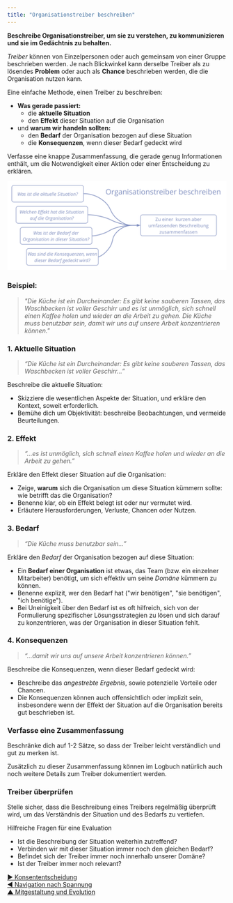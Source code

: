 ```yaml
---
title: "Organisationstreiber beschreiben"
---
```



**Beschreibe Organisationstreiber, um sie zu verstehen, zu kommunizieren und sie im Gedächtnis zu behalten.**

<dfn data-info="Organisationstreiber: Ein Treiber ist das Motiv einer Person oder Gruppe, auf eine bestimmte Situation zu reagieren. Ein Treiber wird als **Organisationstreiber** betrachtet, wenn eine Reaktion darauf der Organisation hilft, Wert zu schaffen, Verschwendung zu reduzieren oder Schaden abzuwenden.">Treiber</dfn> können von Einzelpersonen oder auch gemeinsam von einer Gruppe beschrieben werden. Je nach Blickwinkel kann derselbe Treiber als zu lösendes **Problem** oder auch als **Chance** beschrieben werden, die die Organisation nutzen kann.

Eine einfache Methode, einen Treiber zu beschreiben:

- **Was gerade passiert:** 
    - die **aktuelle Situation**
    - den **Effekt** dieser Situation auf die Organisation
- und **warum wir handeln sollten:** 
    - den **Bedarf** der Organisation bezogen auf diese Situation
    - die **Konsequenzen**, wenn dieser Bedarf gedeckt wird

Verfasse eine knappe Zusammenfassung, die gerade genug Informationen enthält, um die Notwendigkeit einer Aktion oder einer Entscheidung zu erklären.

![Organisationstreiber beschreiben](img/process/describe-organizational-drivers.png)

### Beispiel:

> *"Die Küche ist ein Durcheinander: Es gibt keine sauberen Tassen, das Waschbecken ist voller Geschirr und es ist unmöglich, sich schnell einen Kaffee holen und wieder an die Arbeit zu gehen. Die Küche muss benutzbar sein, damit wir uns auf unsere Arbeit konzentrieren können."*

### 1. Aktuelle Situation

> *“Die Küche ist ein Durcheinander: Es gibt keine sauberen Tassen, das Waschbecken ist voller Geschirr...”*

Beschreibe die aktuelle Situation:

- Skizziere die wesentlichen Aspekte der Situation, und erkläre den Kontext, soweit erforderlich.
- Bemühe dich um Objektivität: beschreibe Beobachtungen, und vermeide Beurteilungen.

### 2. Effekt

> *“...es ist unmöglich, sich schnell einen Kaffee holen und wieder an die Arbeit zu gehen.”*

Erkläre den Effekt dieser Situation auf die Organisation:

- Zeige, **warum** sich die Organisation um diese Situation kümmern sollte: wie betrifft das die Organisation? 
- Benenne klar, ob ein Effekt belegt ist oder nur vermutet wird. 
- Erläutere Herausforderungen, Verluste, Chancen oder Nutzen. 

### 3. Bedarf

> *“Die Küche muss benutzbar sein...”*

Erkläre den <dfn data-info="Bedarf: Ein Mangel an etwas, das erwünscht ist oder als notwendig erachtet wird.">Bedarf</dfn> der Organisation bezogen auf diese Situation:

- Ein **Bedarf einer Organisation** ist etwas, das Team (bzw. ein einzelner Mitarbeiter) benötigt, um sich effektiv um seine <dfn data-info="Domäne: Ein eigener Arbeits-, Einfluss-  und Entscheidungsbereich innerhalb einer Organisation.">Domäne</dfn> kümmern zu können. 
- Benenne explizit, wer den Bedarf hat ("wir benötigen", "sie benötigen", "ich benötige").
- Bei Uneinigkeit über den Bedarf ist es oft hilfreich, sich von der Formulierung spezifischer Lösungsstrategien zu lösen und sich darauf zu konzentrieren, was der Organisation in dieser Situation fehlt.

### 4. Konsequenzen

> *“...damit wir uns auf unsere Arbeit konzentrieren können.”*

Beschreibe die Konsequenzen, wenn dieser Bedarf gedeckt wird:

- Beschreibe das <dfn data-info="Angestrebtes Ergebnis: Das erwartete Ergebnis einer Vereinbarung, Aktion, Projekt oder Strategie.">angestrebte Ergebnis</dfn>, sowie potenzielle Vorteile oder Chancen.
- Die Konsequenzen können auch offensichtlich oder implizit sein, insbesondere wenn der Effekt der Situation auf die Organisation bereits gut beschrieben ist.

### Verfasse eine Zusammenfassung

Beschränke dich auf 1-2 Sätze, so dass der Treiber leicht verständlich und gut zu merken ist.

Zusätzlich zu dieser Zusammenfassung können im Logbuch natürlich auch noch weitere Details zum Treiber dokumentiert werden.

### Treiber überprüfen

Stelle sicher, dass die Beschreibung eines Treibers regelmäßig überprüft wird, um das Verständnis der Situation und des Bedarfs zu vertiefen.

Hilfreiche Fragen für eine Evaluation

- Ist die Beschreibung der Situation weiterhin zutreffend?
- Verbinden wir mit dieser Situation immer noch den gleichen Bedarf?
- Befindet sich der Treiber immer noch innerhalb unserer Domäne?
- Ist der Treiber immer noch relevant?

[&#9654; Konsententscheidung](consent-decision-making.html)<br/>[&#9664; Navigation nach Spannung](navigate-via-tension.html)<br/>[&#9650; Mitgestaltung und Evolution](co-creation-and-evolution.html)

